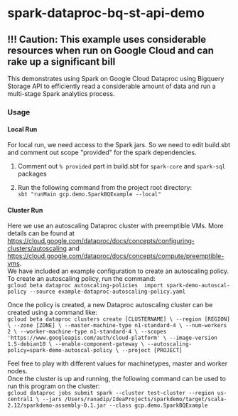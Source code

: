 # spark-dataproc-bq-st-api-demo
## !!! Caution: This example uses considerable resources when run on Google Cloud and can rake up a significant bill

This demonstrates using Spark on Google Cloud Dataproc using Bigquery Storage API to efficiently read a considerable amount of data and run a multi-stage Spark analytics process.

### Usage

#### Local Run

For local run, we need access to the Spark jars. So we need to edit build.sbt and comment out scope "provided" for the spark dependencies.
1. Comment out `% provided` part in build.sbt for `spark-core` and `spark-sql` packages

2. Run the following command from the project root directory: <br>
`sbt "runMain gcp.demo.SparkBQExample --local"`


#### Cluster Run
Here we use an autoscaling Dataproc cluster with preemptible VMs. More details can be found at https://cloud.google.com/dataproc/docs/concepts/configuring-clusters/autoscaling and https://cloud.google.com/dataproc/docs/concepts/compute/preemptible-vms.
<br>
We have included an example configuration to create an autoscaling policy. <br>
To create an autoscaling policy, run the command: <br>
`gcloud beta dataproc autoscaling-policies  import spark-demo-autoscal-policy --source example-dataproc-autoscaling-policy.yaml`

Once the policy is created, a new Dataproc autoscaling cluster can be created using a command like: <br>
`gcloud beta dataproc clusters create [CLUSTERNAME] \
 --region [REGION] \
 --zone [ZONE] \
 --master-machine-type n1-standard-4 \
 --num-workers 2 \
 --worker-machine-type n1-standard-4 \
 --scopes 'https://www.googleapis.com/auth/cloud-platform' \
 --image-version 1.5-debian10 \
 --enable-component-gateway \
 --autoscaling-policy=spark-demo-autoscal-policy \
 --project [PROJECT]`
 
 Feel free to play with different values for machinetypes, master and worker nodes.
<br>
Once the cluster is up and running, the following command can be used to run this program on the cluster: <br>
`gcloud dataproc jobs submit spark --cluster test-cluster --region us-central1 \
   --jars /Users/ranadip/IdeaProjects/sparkdemo/target/scala-2.12/sparkdemo-assembly-0.1.jar --class gcp.demo.SparkBQExample`
   
